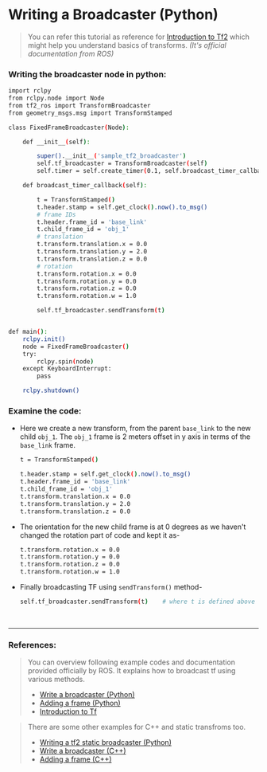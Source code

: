# Writing a Broadcaster (Python)

> You can refer this tutorial as reference for [Introduction to Tf2](https://docs.ros.org/en/humble/Tutorials/Intermediate/Tf2/Introduction-To-Tf2.html) which might help you understand basics of transforms. *(It's official documentation from ROS)*


### Writing the broadcaster node in python:

```sh
import rclpy
from rclpy.node import Node
from tf2_ros import TransformBroadcaster
from geometry_msgs.msg import TransformStamped

class FixedFrameBroadcaster(Node):

    def __init__(self):

        super().__init__('sample_tf2_broadcaster')                              # node initialisation
        self.tf_broadcaster = TransformBroadcaster(self)                        # initializing transform broadcaster object
        self.timer = self.create_timer(0.1, self.broadcast_timer_callback)      # timer based function which iterates on defined time interval

    def broadcast_timer_callback(self):

        t = TransformStamped()
        t.header.stamp = self.get_clock().now().to_msg()                        # select transform time stamp as current clock time
        # frame IDs
        t.header.frame_id = 'base_link'                                         # parent frame link with whom to send transform
        t.child_frame_id = 'obj_1'                                              # child frame link from where to send transfrom
        # translation
        t.transform.translation.x = 0.0
        t.transform.translation.y = 2.0                                         # distance offset in Y axis of 2 units
        t.transform.translation.z = 0.0
        # rotation
        t.transform.rotation.x = 0.0
        t.transform.rotation.y = 0.0
        t.transform.rotation.z = 0.0
        t.transform.rotation.w = 1.0                                            # rotation 0 degrees

        self.tf_broadcaster.sendTransform(t)                                    # publish transform as defined in 't'


def main():
    rclpy.init()
    node = FixedFrameBroadcaster()
    try:
        rclpy.spin(node)
    except KeyboardInterrupt:
        pass

    rclpy.shutdown()
```

### Examine the code:

- Here we create a new transform, from the parent `base_link` to the new child `obj_1`. The `obj_1` frame is 2 meters offset in y axis in terms of the `base_link` frame.

    ```sh
    t = TransformStamped()

    t.header.stamp = self.get_clock().now().to_msg()
    t.header.frame_id = 'base_link'
    t.child_frame_id = 'obj_1'
    t.transform.translation.x = 0.0
    t.transform.translation.y = 2.0
    t.transform.translation.z = 0.0
    ```

- The orientation for the new child frame is at 0 degrees as we haven't changed the rotation part of code and kept it as-

    ```sh
    t.transform.rotation.x = 0.0
    t.transform.rotation.y = 0.0
    t.transform.rotation.z = 0.0
    t.transform.rotation.w = 1.0
    ```

- Finally broadcasting TF using `sendTransform()` method-

    ```sh
    self.tf_broadcaster.sendTransform(t)    # where t is defined above
    ```

</br>

---

### References:

> You can overview following example codes and documentation provided officially by ROS. It explains how to broadcast tf using various methods.
> - [Write a broadcaster (Python)](https://docs.ros.org/en/humble/Tutorials/Intermediate/Tf2/Writing-A-Tf2-Broadcaster-Py.html)
> - [Adding a frame (Python)](https://docs.ros.org/en/humble/Tutorials/Intermediate/Tf2/Adding-A-Frame-Py.html)
> - [Introduction to Tf](https://docs.ros.org/en/humble/Tutorials/Intermediate/Tf2/Introduction-To-Tf2.html)

> There are some other examples for C++ and static transfroms too.
> - [Writing a tf2 static broadcaster (Python)](https://docs.ros.org/en/humble/Tutorials/Intermediate/Tf2/Writing-A-Tf2-Static-Broadcaster-Py.html)
> - [Write a broadcaster (C++)](https://docs.ros.org/en/humble/Tutorials/Intermediate/Tf2/Writing-A-Tf2-Broadcaster-Cpp.html)
> - [Adding a frame (C++)](https://docs.ros.org/en/humble/Tutorials/Intermediate/Tf2/Adding-A-Frame-Cpp.html)
